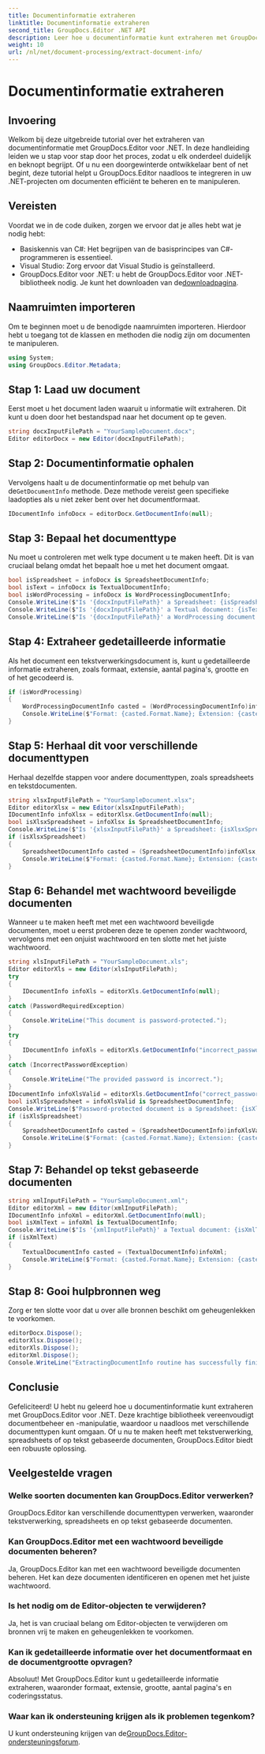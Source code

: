 ```yaml
---
title: Documentinformatie extraheren
linktitle: Documentinformatie extraheren
second_title: GroupDocs.Editor .NET API
description: Leer hoe u documentinformatie kunt extraheren met GroupDocs.Editor voor .NET met onze gedetailleerde, stapsgewijze zelfstudie. Perfect voor het beheren van verschillende documenttypen.
weight: 10
url: /nl/net/document-processing/extract-document-info/
---
```


# Documentinformatie extraheren

## Invoering
Welkom bij deze uitgebreide tutorial over het extraheren van documentinformatie met GroupDocs.Editor voor .NET. In deze handleiding leiden we u stap voor stap door het proces, zodat u elk onderdeel duidelijk en beknopt begrijpt. Of u nu een doorgewinterde ontwikkelaar bent of net begint, deze tutorial helpt u GroupDocs.Editor naadloos te integreren in uw .NET-projecten om documenten efficiënt te beheren en te manipuleren.
## Vereisten
Voordat we in de code duiken, zorgen we ervoor dat je alles hebt wat je nodig hebt:
- Basiskennis van C#: Het begrijpen van de basisprincipes van C#-programmeren is essentieel.
- Visual Studio: Zorg ervoor dat Visual Studio is geïnstalleerd.
-  GroupDocs.Editor voor .NET: u hebt de GroupDocs.Editor voor .NET-bibliotheek nodig. Je kunt het downloaden van de[downloadpagina](https://releases.groupdocs.com/editor/net/).
## Naamruimten importeren
Om te beginnen moet u de benodigde naamruimten importeren. Hierdoor hebt u toegang tot de klassen en methoden die nodig zijn om documenten te manipuleren.
```csharp
using System;
using GroupDocs.Editor.Metadata;
```
## Stap 1: Laad uw document
Eerst moet u het document laden waaruit u informatie wilt extraheren. Dit kunt u doen door het bestandspad naar het document op te geven.
```csharp
string docxInputFilePath = "YourSampleDocument.docx";
Editor editorDocx = new Editor(docxInputFilePath);
```
## Stap 2: Documentinformatie ophalen
 Vervolgens haalt u de documentinformatie op met behulp van de`GetDocumentInfo` methode. Deze methode vereist geen specifieke laadopties als u niet zeker bent over het documentformaat.
```csharp
IDocumentInfo infoDocx = editorDocx.GetDocumentInfo(null);
```
## Stap 3: Bepaal het documenttype
Nu moet u controleren met welk type document u te maken heeft. Dit is van cruciaal belang omdat het bepaalt hoe u met het document omgaat.
```csharp
bool isSpreadsheet = infoDocx is SpreadsheetDocumentInfo;
bool isText = infoDocx is TextualDocumentInfo;
bool isWordProcessing = infoDocx is WordProcessingDocumentInfo;
Console.WriteLine($"Is '{docxInputFilePath}' a Spreadsheet: {isSpreadsheet}");
Console.WriteLine($"Is '{docxInputFilePath}' a Textual document: {isText}");
Console.WriteLine($"Is '{docxInputFilePath}' a WordProcessing document: {isWordProcessing}");
```
## Stap 4: Extraheer gedetailleerde informatie
Als het document een tekstverwerkingsdocument is, kunt u gedetailleerde informatie extraheren, zoals formaat, extensie, aantal pagina's, grootte en of het gecodeerd is.
```csharp
if (isWordProcessing)
{
    WordProcessingDocumentInfo casted = (WordProcessingDocumentInfo)infoDocx;
    Console.WriteLine($"Format: {casted.Format.Name}; Extension: {casted.Format.Extension}; Page count: {casted.PageCount}; Size: {casted.Size} bytes; Is encrypted: {casted.IsEncrypted}");
}
```
## Stap 5: Herhaal dit voor verschillende documenttypen
Herhaal dezelfde stappen voor andere documenttypen, zoals spreadsheets en tekstdocumenten.
```csharp
string xlsxInputFilePath = "YourSampleDocument.xlsx";
Editor editorXlsx = new Editor(xlsxInputFilePath);
IDocumentInfo infoXlsx = editorXlsx.GetDocumentInfo(null);
bool isXlsxSpreadsheet = infoXlsx is SpreadsheetDocumentInfo;
Console.WriteLine($"Is '{xlsxInputFilePath}' a Spreadsheet: {isXlsxSpreadsheet}");
if (isXlsxSpreadsheet)
{
    SpreadsheetDocumentInfo casted = (SpreadsheetDocumentInfo)infoXlsx;
    Console.WriteLine($"Format: {casted.Format.Name}; Extension: {casted.Format.Extension}; Tabs count: {casted.PageCount}; Size: {casted.Size} bytes; Is encrypted: {casted.IsEncrypted}");
}
```
## Stap 6: Behandel met wachtwoord beveiligde documenten
Wanneer u te maken heeft met met een wachtwoord beveiligde documenten, moet u eerst proberen deze te openen zonder wachtwoord, vervolgens met een onjuist wachtwoord en ten slotte met het juiste wachtwoord.
```csharp
string xlsInputFilePath = "YourSampleDocument.xls";
Editor editorXls = new Editor(xlsInputFilePath);
try
{
    IDocumentInfo infoXls = editorXls.GetDocumentInfo(null);
}
catch (PasswordRequiredException)
{
    Console.WriteLine("This document is password-protected.");
}
try
{
    IDocumentInfo infoXls = editorXls.GetDocumentInfo("incorrect_password");
}
catch (IncorrectPasswordException)
{
    Console.WriteLine("The provided password is incorrect.");
}
IDocumentInfo infoXlsValid = editorXls.GetDocumentInfo("correct_password");
bool isXlsSpreadsheet = infoXlsValid is SpreadsheetDocumentInfo;
Console.WriteLine($"Password-protected document is a Spreadsheet: {isXlsSpreadsheet}");
if (isXlsSpreadsheet)
{
    SpreadsheetDocumentInfo casted = (SpreadsheetDocumentInfo)infoXlsValid;
    Console.WriteLine($"Format: {casted.Format.Name}; Extension: {casted.Format.Extension}; Tabs count: {casted.PageCount}; Size: {casted.Size} bytes; Is encrypted: {casted.IsEncrypted}");
}
```
## Stap 7: Behandel op tekst gebaseerde documenten
```csharp
string xmlInputFilePath = "YourSampleDocument.xml";
Editor editorXml = new Editor(xmlInputFilePath);
IDocumentInfo infoXml = editorXml.GetDocumentInfo(null);
bool isXmlText = infoXml is TextualDocumentInfo;
Console.WriteLine($"Is '{xmlInputFilePath}' a Textual document: {isXmlText}");
if (isXmlText)
{
    TextualDocumentInfo casted = (TextualDocumentInfo)infoXml;
    Console.WriteLine($"Format: {casted.Format.Name}; Extension: {casted.Format.Extension}; Encoding: {casted.Encoding}; Size: {casted.Size} bytes");
}
```
## Stap 8: Gooi hulpbronnen weg
Zorg er ten slotte voor dat u over alle bronnen beschikt om geheugenlekken te voorkomen.
```csharp
editorDocx.Dispose();
editorXlsx.Dispose();
editorXls.Dispose();
editorXml.Dispose();
Console.WriteLine("ExtractingDocumentInfo routine has successfully finished");
```
## Conclusie
Gefeliciteerd! U hebt nu geleerd hoe u documentinformatie kunt extraheren met GroupDocs.Editor voor .NET. Deze krachtige bibliotheek vereenvoudigt documentbeheer en -manipulatie, waardoor u naadloos met verschillende documenttypen kunt omgaan. Of u nu te maken heeft met tekstverwerking, spreadsheets of op tekst gebaseerde documenten, GroupDocs.Editor biedt een robuuste oplossing.
## Veelgestelde vragen
### Welke soorten documenten kan GroupDocs.Editor verwerken?
GroupDocs.Editor kan verschillende documenttypen verwerken, waaronder tekstverwerking, spreadsheets en op tekst gebaseerde documenten.
### Kan GroupDocs.Editor met een wachtwoord beveiligde documenten beheren?
Ja, GroupDocs.Editor kan met een wachtwoord beveiligde documenten beheren. Het kan deze documenten identificeren en openen met het juiste wachtwoord.
### Is het nodig om de Editor-objecten te verwijderen?
Ja, het is van cruciaal belang om Editor-objecten te verwijderen om bronnen vrij te maken en geheugenlekken te voorkomen.
### Kan ik gedetailleerde informatie over het documentformaat en de documentgrootte opvragen?
Absoluut! Met GroupDocs.Editor kunt u gedetailleerde informatie extraheren, waaronder formaat, extensie, grootte, aantal pagina's en coderingsstatus.
### Waar kan ik ondersteuning krijgen als ik problemen tegenkom?
 U kunt ondersteuning krijgen van de[GroupDocs.Editor-ondersteuningsforum](https://forum.groupdocs.com/c/editor/20).
